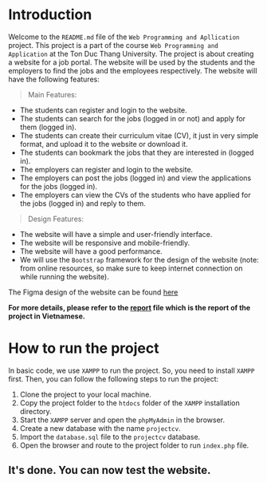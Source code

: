 # Introduction
Welcome to the `README.md` file of the `Web Programming and Apllication` project. This project is a part of the course `Web Programming and Application` at the Ton Duc Thang University. The project is about creating a website for a job portal. The website will be used by the students and the employers to find the jobs and the employees respectively. The website will have the following features:
> Main Features:
- The students can register and login to the website.
- The students can search for the jobs (logged in or not) and apply for them (logged in).
- The students can create their curriculum vitae (CV), it just in very simple format, and upload it to the website or download it.
- The students can bookmark the jobs that they are interested in (logged in).
- The employers can register and login to the website.
- The employers can post the jobs (logged in) and view the applications for the jobs (logged in).
- The employers can view the CVs of the students who have applied for the jobs (logged in) and reply to them.
> Design Features:
- The website will have a simple and user-friendly interface.
- The website will be responsive and mobile-friendly.
- The website will have a good performance.
- We will use the `Bootstrap` framework for the design of the website (note: from online resources, so make sure to keep internet connection on while running the website).

The Figma design of the website can be found [here](https://www.figma.com/file/G335GVODKu1CjZSJeRg1vL/project_cv?t=P3r9rV8VSMEQV3zH-1)

<b> For more details, please refer to the [report](baocao_duphong.pdf) file which is the report of the project in Vietnamese. </b>

# How to run the project
In basic code, we use `XAMPP` to run the project. So, you need to install `XAMPP` first. Then, you can follow the following steps to run the project:
1. Clone the project to your local machine.
2. Copy the project folder to the `htdocs` folder of the `XAMPP` installation directory.
3. Start the `XAMPP` server and open the `phpMyAdmin` in the browser.
4. Create a new database with the name `projectcv`.
5. Import the `database.sql` file to the `projectcv` database.
6. Open the browser and route to the project folder to run `index.php` file.

It's done. You can now test the website.
---